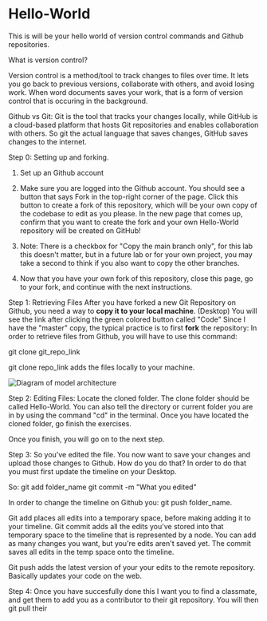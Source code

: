 # Hello-World
This is will be your hello world of version control commands and Github repositories. 

What is version control?

Version control is a method/tool to track changes to files over time. It lets you go back to previous versions, collaborate with others, and avoid losing work. When word documents saves your work, that is a form of version control that is occuring in the background. 

Github vs Git:
Git is the tool that tracks your changes locally, while GitHub is a cloud-based platform that hosts Git repositories and enables collaboration with others. So git the actual language that saves changes, GitHub saves changes to the internet. 

Step 0: Setting up and forking. 
1. Set up an Github account
2. Make sure you are logged into the Github account. You should see a button that says Fork in the top-right corner of the page. Click this button to create a fork of this repository, which will be your own copy of the codebase to edit as you please. In the new page that comes up, confirm that you want to create the fork and your own Hello-World repository will be created on GitHub!
3. Note: There is a checkbox for "Copy the main branch only", for this lab this doesn't matter, but in a future lab or for your own project, you may take a second to think if you also want to copy the other branches.

4. Now that you have your own fork of this repository, close this page, go to your fork, and continue with the next instructions.

Step 1: Retrieving Files
After you have forked a new Git Repository on Github, you need a way to **copy it to your local machine**. (Desktop)
You will see the link after clicking the green colored button called "Code"
Since I have the "master" copy, the typical practice is to first **fork** the repository:
In order to retrieve files from Github, you will have to use this command:

git clone git_repo_link

git clone repo_link adds the files locally to your machine. 

![Diagram of model architecture](Hello-World/Images/gitadd.png)

Step 2: Editing Files:
Locate the cloned folder. The clone folder should be called Hello-World. You can also tell the directory or current folder you are in by using the command "cd" in the terminal. 
Once you have located the cloned folder, go finish the exercises. 

Once you finish, you will go on to the next step. 

Step 3:
So you've edited the file. You now want to save your changes and upload those changes to Github. 
How do you do that?
In order to do that you must first update the timeline on your Desktop. 

So:
git add folder_name 
git commit -m "What you edited"

In order to change the timeline on Github you:
git push folder_name. 

Git add places all edits into a temporary space, before making adding it to your timeline. 
Git commit adds all the edits you've stored into that temporary space to the timeline that is represented by a node. 
You can add as many changes you want, but you're edits aren't saved yet. The commit saves all edits in the temp space onto the timeline. 

Git push adds the latest version of your your edits to the remote repository. Basically updates your code on the web. 








Step 4:
Once you have succesfully done this I want you to find a classmate, and get them to add you as a contributor to their git repository. 
You will then git pull their 

